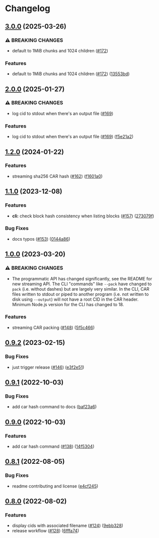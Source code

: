 # Changelog

## [3.0.0](https://github.com/storacha/ipfs-car/compare/v2.0.0...v3.0.0) (2025-03-26)


### ⚠ BREAKING CHANGES

* default to 1MiB chunks and 1024 children ([#172](https://github.com/storacha/ipfs-car/issues/172))

### Features

* default to 1MiB chunks and 1024 children ([#172](https://github.com/storacha/ipfs-car/issues/172)) ([13553bd](https://github.com/storacha/ipfs-car/commit/13553bda3ad5d7110aecd277ef2a1ee21247fc01))

## [2.0.0](https://github.com/storacha/ipfs-car/compare/v1.2.0...v2.0.0) (2025-01-27)


### ⚠ BREAKING CHANGES

* log cid to stdout when there's an output file ([#169](https://github.com/storacha/ipfs-car/issues/169))

### Features

* log cid to stdout when there's an output file ([#169](https://github.com/storacha/ipfs-car/issues/169)) ([f5e21a2](https://github.com/storacha/ipfs-car/commit/f5e21a2db4aade5cf86c5456a3d690f7faa5f0fe))

## [1.2.0](https://github.com/web3-storage/ipfs-car/compare/v1.1.0...v1.2.0) (2024-01-22)


### Features

* streaming sha256 CAR hash ([#162](https://github.com/web3-storage/ipfs-car/issues/162)) ([f1601a0](https://github.com/web3-storage/ipfs-car/commit/f1601a049db3f6512ddc5b1d710d856f5760bf2e))

## [1.1.0](https://github.com/web3-storage/ipfs-car/compare/v1.0.0...v1.1.0) (2023-12-08)


### Features

* **cli:** check block hash consistency when listing blocks ([#157](https://github.com/web3-storage/ipfs-car/issues/157)) ([273079f](https://github.com/web3-storage/ipfs-car/commit/273079fa3876f7fd17593cc0791bd0fcfef43c77))


### Bug Fixes

* docs typos ([#153](https://github.com/web3-storage/ipfs-car/issues/153)) ([0144a86](https://github.com/web3-storage/ipfs-car/commit/0144a86f013087b0b54ebc195542b640c723a99b))

## [1.0.0](https://github.com/web3-storage/ipfs-car/compare/v0.9.2...v1.0.0) (2023-03-20)


### ⚠ BREAKING CHANGES

* The programmatic API has changed significantly, see the README for new streaming API. The CLI "commands" like `--pack` have changed to `pack` (i.e. without dashes) but are largely very similar. In the CLI, CAR files written to stdout or piped to another program (i.e. not written to disk using `--output`) will not have a root CID in the CAR header. Minimum Node.js version for the CLI has changed to 18.

### Features

* streaming CAR packing ([#148](https://github.com/web3-storage/ipfs-car/issues/148)) ([5f5c466](https://github.com/web3-storage/ipfs-car/commit/5f5c466e5184c885cfde20061c4e0721a7d35411))

## [0.9.2](https://github.com/web3-storage/ipfs-car/compare/v0.9.1...v0.9.2) (2023-02-15)


### Bug Fixes

* just trigger release ([#146](https://github.com/web3-storage/ipfs-car/issues/146)) ([e3f2e51](https://github.com/web3-storage/ipfs-car/commit/e3f2e5106c0aacf6504b623dd193265825c7e418))

## [0.9.1](https://github.com/web3-storage/ipfs-car/compare/v0.9.0...v0.9.1) (2022-10-03)


### Bug Fixes

* add car hash command to docs ([baf23a6](https://github.com/web3-storage/ipfs-car/commit/baf23a6d5555172c5b6c7bbca1e8769058880e05))

## [0.9.0](https://github.com/web3-storage/ipfs-car/compare/v0.8.1...v0.9.0) (2022-10-03)


### Features

* add car hash command ([#138](https://github.com/web3-storage/ipfs-car/issues/138)) ([14f5304](https://github.com/web3-storage/ipfs-car/commit/14f53044b87c82c3e73cd7a035f587c155c22bd2))

## [0.8.1](https://github.com/web3-storage/ipfs-car/compare/v0.8.0...v0.8.1) (2022-08-05)


### Bug Fixes

* readme contributing and license ([e4cf245](https://github.com/web3-storage/ipfs-car/commit/e4cf245923407fdd44b1ddf8426248a4393e4cc6))

## [0.8.0](https://github.com/web3-storage/ipfs-car/compare/v0.7.0...v0.8.0) (2022-08-02)


### Features

* display cids with associated filename ([#124](https://github.com/web3-storage/ipfs-car/issues/124)) ([9ebb328](https://github.com/web3-storage/ipfs-car/commit/9ebb328b3d15cf4691a53d74516c197d908d5aa0))
* release workflow ([#128](https://github.com/web3-storage/ipfs-car/issues/128)) ([6fffa74](https://github.com/web3-storage/ipfs-car/commit/6fffa74df82cdc08ba9588b381db4d75db462ca3))
